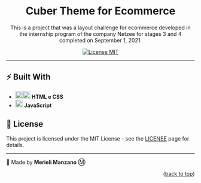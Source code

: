 <h1 align="center">
    <!-- <br>
    <img src="[url da Logo do projeto]" alt="" width="120">
    <br>
    <br>
    -->
    Cuber Theme for Ecommerce
</h1>

<p align="center">This is a project that was a layout challenge for ecommerce developed in the internship program of the company Netzee for stages 3 and 4 completed on September 1, 2021.</p>

<!-- SHIELDS DO PROJETO -->
<p align="center">
  <a href="https://opensource.org/licenses/MIT">
    <img src="https://img.shields.io/badge/License-MIT-blue.svg" alt="License MIT">
  </a>
</p>

<!-- INSERIR GIF DEMO DO PROJETO -->
<!--
<div align="center">
  <img src="[GIF DE DEMONSTRAÇÃO OU IMAGEM do projeto]" alt="demo-web" height="425">
</div>
-->

<hr/>

## ⚡ Built With
- <img src="https://img.icons8.com/color/50/000000/html-5.png"  width="20px"/><img src="https://img.icons8.com/color/48/000000/css3.png" width="20px"/> **HTML e CSS**
- <img src="https://img.icons8.com/color/48/000000/javascript--v1.png"  width="20px"/> **JavaScript**

## 🔖 License

This project is licensed under the MIT License - see the [LICENSE](https://opensource.org/licenses/MIT) page for details.

-------------------------------------

🤍 Made by <strong>Merieli Manzano</strong> Ⓜ

<p align="right">(<a href="#top">back to top</a>)</p>
